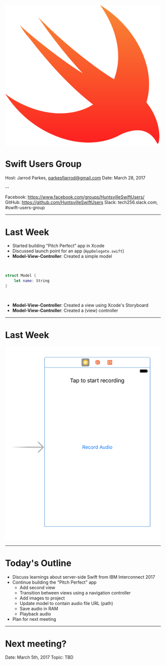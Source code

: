 <!-- $size: 4:3 -->
<!-- page_number: true -->

![30% Swift Users Group Logo](../images/logo.png)
# Swift Users Group
Host: Jarrod Parkes, parkesfjarrod@gmail.com
Date: March 28, 2017

--

Facebook: https://www.facebook.com/groups/HuntsvilleSwiftUsers/
GitHub: https://github.com/HuntsvilleSwiftUsers
Slack: tech256.slack.com, #swift-users-group

---

# Last Week

- Started building "Pitch Perfect" app in Xcode
- Discussed launch point for an app (`AppDelegate.swift`)
- **Model-View-Controller**: Created a simple model

<br>

```swift
struct Model {    
    let name: String
}
```

<br>

- **Model-View-Controller**: Created a view using Xcode's Storyboard
- **Model-View-Controller**: Created a (view) controller

---

# Last Week

![50% Pitch Perfect v0](../images/2017-02-22.png)

---

# Today's Outline

- Discuss learnings about server-side Swift from IBM Interconnect 2017
- Continue building the "Pitch Perfect" app
	- Add second view
	- Transition between views using a navigation controller
	- Add images to project
	- Update model to contain audio file URL (path)
	- Save audio in RAM
	- Playback audio
- Plan for next meeting

---

# Next meeting?

Date: March 5th, 2017
Topic: TBD
